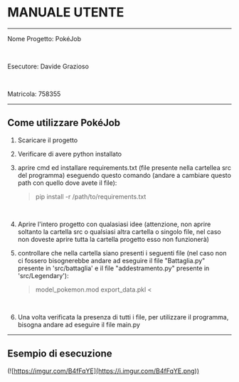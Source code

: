 # MANUALE UTENTE
---------
Nome Progetto: PokéJob

$~$

Esecutore: Davide Grazioso 

$~$

Matricola: 758355

---------
## Come utilizzare PokéJob

1) Scaricare il progetto
$~$

2) Verificare di avere python installato 
$~$

3) aprire cmd ed installare requirements.txt (file presente nella cartellea src del programma) eseguendo questo comando (andare a cambiare questo path con quello dove avete il file): 
$~$   
    > pip install -r /path/to/requirements.txt

$~$

4) Aprire l'intero progetto con qualasiasi idee (attenzione, non aprire soltanto la cartella src o qualsiasi altra cartella o singolo file, nel caso non doveste aprire tutta la cartella progetto esso non funzionerà)
$~$

5) controllare che nella cartella siano presenti i seguenti file (nel caso non ci fossero bisognerebbe andare ad eseguire il file "Battaglia.py" presente in 'src/battaglia' e il file "addestramento.py" presente in 'src/Legendary'):
$~$
    >  model_pokemon.mod
    >  export_data.pkl <

$~$

6) Una volta verificata la presenza di tutti i file, per utilizzare il programma, bisogna andare ad eseguire il file main.py

-------------

## Esempio di esecuzione
(![https://imgur.com/B4fFqYE](https://i.imgur.com/B4fFqYE.png))
